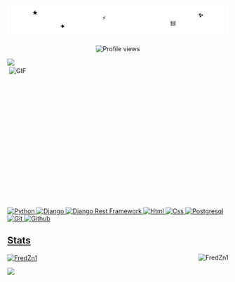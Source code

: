 <h1 align="center">
  <img src="name.svg" alt="FredZn1"/>
</h1>

<p align="center">
  <img src="https://komarev.com/ghpvc/?username=FredZn1&label=Profile%20views&color=0e75b6&style=flat" alt="Profile views" />
</p>

<a href="https://t.me/FredZn1">
  <img width="32px" src="https://upload.wikimedia.org/wikipedia/commons/8/82/Telegram_logo.svg">
</a>
</br><a href="https://t.me/FredZn1">
 
<img align="right" alt="GIF" src="https://cdn.dribbble.com/users/1059583/screenshots/4171367/media/5c8264a20b247115b68e6c2f4c97d5e6.gif" width="500" height="320" />

![Python](https://img.shields.io/badge/Python-FFD43B?style=for-the-badge&logo=python&logoColor=blue)
![Django](https://img.shields.io/badge/Django-092E20?style=for-the-badge&logo=django&logoColor=green)
![Django Rest Framework](https://img.shields.io/badge/django%20rest-ff1709?style=for-the-badge&logo=django&logoColor=white)
![Html](https://img.shields.io/badge/HTML5-E34F26?style=for-the-badge&logo=html5&logoColor=white)
![Css](https://img.shields.io/badge/CSS3-1572B6?style=for-the-badge&logo=css3&logoColor=white)
![Postgresql](https://img.shields.io/badge/PostgreSQL-316192?style=for-the-badge&logo=postgresql&logoColor=white)
![Git](https://img.shields.io/badge/-Git-black?style=for-the-badge&logo=git&logoColor=white)
![Github](https://img.shields.io/badge/GitHub-100000?style=for-the-badge&logo=github&logoColor=white)

## Stats

<div style="display: flex; justify-content: space-between;">
  <div>
    <img align="center" src="https://github-readme-stats.vercel.app/api?username=FredZn1&show_icons=true&theme=dracula&include_all_commits=true&count_private=true" alt="FredZn1"/>
  </div>
  <div>
    <img align="left" src="https://github-readme-stats.vercel.app/api/top-langs/?username=FredZn1&theme=blue-green" alt="FredZn1" />
  </div>
</div>


[//]: # (<p align="left"> <img src="https://komarev.com/ghpvc/?username=FredZn1&label=Profile%20views&color=0e75b6&style=flat" alt="FredZn1" /> </p>)


[//]: # (![C]&#40;https://img.shields.io/badge/C-00599C?style=for-the-badge&logo=c&logoColor=white&#41;)

![](https://github-profile-trophy.vercel.app/?username=Fredzn1&theme=radical&no-frame=false&no-bg=false&margin-w=4)
